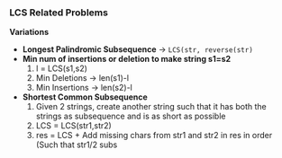### LCS Related Problems

**Variations**

- **Longest Palindromic Subsequence** -> `LCS(str, reverse(str)`
- **Min num of insertions or deletion to make string s1=s2**
  1. l = LCS(s1,s2)
  2. Min Deletions -> len(s1)-l
  3. Min Insertions -> len(s2)-l
- **Shortest Common Subsequence**
  1. Given 2 strings, create another string such that it has both the strings as subsequence and is as short as possible
  2. LCS = LCS(str1,str2)
  3. res = LCS + Add missing chars from str1 and str2 in res in order (Such that str1/2 subs